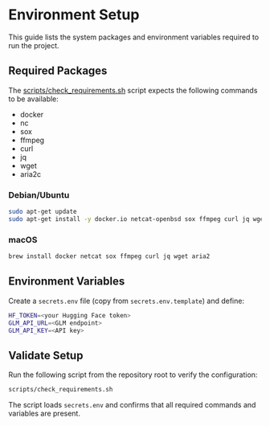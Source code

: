 # Environment Setup

This guide lists the system packages and environment variables required to run the project.

## Required Packages

The [scripts/check_requirements.sh](../scripts/check_requirements.sh) script expects the following commands to be available:

- docker
- nc
- sox
- ffmpeg
- curl
- jq
- wget
- aria2c

### Debian/Ubuntu

```bash
sudo apt-get update
sudo apt-get install -y docker.io netcat-openbsd sox ffmpeg curl jq wget aria2
```

### macOS

```bash
brew install docker netcat sox ffmpeg curl jq wget aria2
```

## Environment Variables

Create a `secrets.env` file (copy from `secrets.env.template`) and define:

```bash
HF_TOKEN=<your Hugging Face token>
GLM_API_URL=<GLM endpoint>
GLM_API_KEY=<API key>
```

## Validate Setup

Run the following script from the repository root to verify the configuration:

```bash
scripts/check_requirements.sh
```

The script loads `secrets.env` and confirms that all required commands and variables are present.

